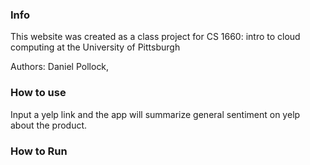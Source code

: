 ### Info
This website was created as a class project for CS 1660: intro to cloud computing at the University of Pittsburgh

Authors: Daniel Pollock, 

### How to use

Input a yelp link and the app will summarize general sentiment on yelp about the product.


### How to Run

